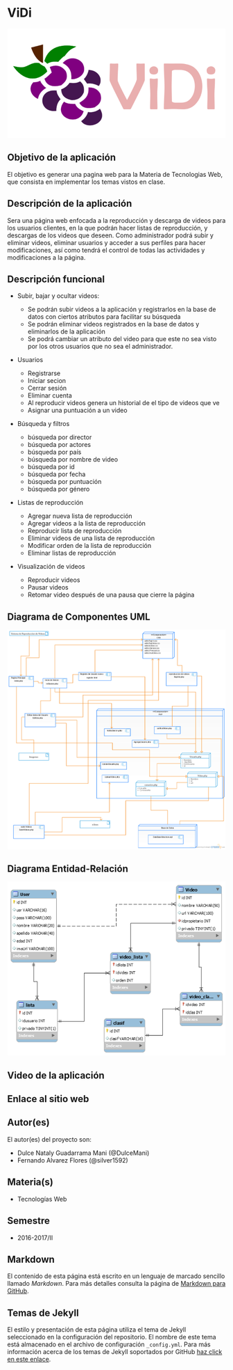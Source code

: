 # ViDi

![Header](https://raw.githubusercontent.com/acominf/ViDi/master/docs/Imagenes/logovidi1.png)

## Objetivo de la aplicación
El objetivo es generar una pagina web para la Materia de Tecnologias Web, que consista en implementar los temas vistos en clase. 

## Descripción de la aplicación
Sera una página web enfocada a la reproducción y descarga de videos para los usuarios clientes, en la que podrán hacer listas de reproducción, y descargas de los videos que deseen. Como administrador podrá subir y eliminar videos, eliminar usuarios y acceder a sus perfiles para hacer modificaciones, así como tendrá el control de todas las actividades y modificaciones a la página.

## Descripción funcional

- Subir, bajar y ocultar videos:
  - Se podrán subir videos a la aplicación y registrarlos en la base de datos con ciertos atributos para facilitar su búsqueda
  - Se podrán eliminar videos registrados en la base de datos y eliminarlos de la aplicación
  - Se podrá cambiar un atributo del video para que este no sea visto por los otros usuarios que no sea el administrador.

- Usuarios
  - Registrarse
  - Iniciar secion
  - Cerrar sesión
  - Eliminar cuenta
  - Al reproducir videos genera un historial de el tipo de videos que ve
  - Asignar una puntuación a un video

- Búsqueda y filtros
  - búsqueda por director
  - búsqueda por actores
  - búsqueda por país
  - búsqueda por nombre de video
  - búsqueda por id
  - búsqueda por fecha 
  - búsqueda por puntuación
  - búsqueda por género 

- Listas de reproducción
  - Agregar nueva lista de reproducción
  - Agregar videos a la lista de reproducción
  - Reproducir lista de reproducción
  - Eliminar videos de una lista de reproducción
  - Modificar orden de la lista de reproducción
  - Eliminar listas de reproducción

- Visualización de videos
  - Reproducir videos
  - Pausar videos
  - Retomar video después de una pausa que cierre la página


## Diagrama de Componentes UML
![Header](https://raw.githubusercontent.com/acominf/ViDi/master/docs/Imagenes/DigComp.png)
## Diagrama Entidad-Relación
![Header](https://raw.githubusercontent.com/acominf/ViDi/master/docs/Imagenes/modelo.png)
## Video de la aplicación 
## Enlace al sitio web

## Autor(es)
El autor(es) del proyecto son:
- Dulce Nataly Guadarrama Mani (@DulceMani)
- Fernando Alvarez Flores (@silver1592)

## Materia(s)
- Tecnologías Web

## Semestre
- 2016-2017/II

## Markdown
El contenido de esta página está escrito en un lenguaje de marcado sencillo llamado *Markdown*. Para más detalles consulta la página de [Markdown para GitHub](https://guides.github.com/features/mastering-markdown/).

## Temas de Jekyll
El estilo y presentación de esta página utiliza el tema de Jekyll seleccionado en la configuración del repositorio. El nombre de este tema está almacenado en el archivo de configuración `_config.yml`. Para más información acerca de los temas de Jekyll soportados por GitHub [haz click en este enlace](https://pages.github.com/themes/).
